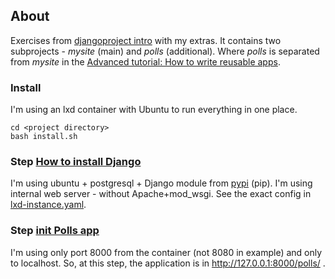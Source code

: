 ## About

Exercises from [djangoproject intro](https://docs.djangoproject.com/en/4.2/intro/) with my extras. It contains two subprojects - *mysite* (main) and *polls* (additional). Where *polls* is separated from *mysite* in the [Advanced tutorial: How to write reusable apps](https://docs.djangoproject.com/en/4.2/intro/reusable-apps/).

### Install

I'm using an lxd container with Ubuntu to run everything in one place.

```
cd <project directory>
bash install.sh
```

### Step [How to install Django](https://docs.djangoproject.com/en/4.2/topics/install/#database-installation)

I'm using ubuntu + postgresql + Django module from [pypi](pypi.org) (pip). I'm using internal web server - without Apache+mod_wsgi. See the exact config in [lxd-instance.yaml](lxd-instance.yaml).

### Step [init Polls app](https://docs.djangoproject.com/en/4.2/intro/tutorial01/)

I'm using only port 8000 from the container (not 8080 in example) and only to localhost. So, at this step, the application is in http://127.0.0.1:8000/polls/ .
